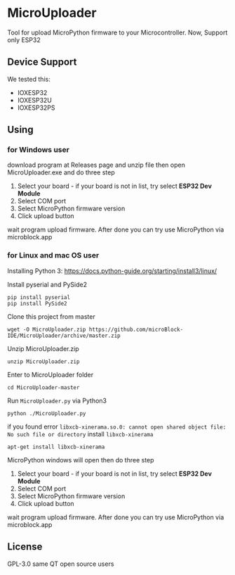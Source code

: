 # MicroUploader

Tool for upload MicroPython firmware to your Microcontroller. Now, Support only ESP32

## Device Support

We tested this:

 * IOXESP32
 * IOXESP32U
 * IOXESP32PS
 
## Using

### for Windows user

download program at Releases page and unzip file then open MicroUploader.exe and do three step

 1. Select your board - if your board is not in list, try select **ESP32 Dev Module**
 2. Select COM port
 3. Select MicroPython firmware version
 4. Click upload button

wait program upload firmware. After done you can try use MicroPython via microblock.app


### for Linux and mac OS user

Installing Python 3: https://docs.python-guide.org/starting/install3/linux/

Install pyserial and PySide2

```shell
pip install pyserial
pip install PySide2
```

Clone this project from master

```shell
wget -O MicroUploader.zip https://github.com/microBlock-IDE/MicroUploader/archive/master.zip
```

Unzip MicroUploader.zip

```shell
unzip MicroUploader.zip
```

Enter to MicroUploader folder

```shell
cd MicroUploader-master
```

Run `MicroUploader.py` via Python3

```shell
python ./MicroUploader.py
```

if you found error `libxcb-xinerama.so.0: cannot open shared object file: No such file or directory` install `libxcb-xinerama`

```shell
apt-get install libxcb-xinerama
```

MicroPython windows will open then do three step

 1. Select your board - if your board is not in list, try select **ESP32 Dev Module**
 2. Select COM port
 3. Select MicroPython firmware version
 4. Click upload button

wait program upload firmware. After done you can try use MicroPython via microblock.app

## License

GPL-3.0 same QT open source users


